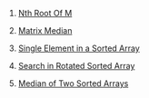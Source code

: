1) [Nth Root Of M](https://www.codingninjas.com/codestudio/problems/1062679?topList=striver-sde-sheet-problems&utm_source=striver&utm_medium=website&leftPanelTab=0)

2) [Matrix Median](https://www.codingninjas.com/codestudio/problems/873378?topList=striver-sde-sheet-problems&utm_source=striver&utm_medium=website&leftPanelTab=0)
3) [Single Element in a Sorted Array](https://leetcode.com/problems/single-element-in-a-sorted-array/)
4) [Search in Rotated Sorted Array](https://leetcode.com/problems/search-in-rotated-sorted-array/)
5) [Median of Two Sorted Arrays](https://leetcode.com/problems/median-of-two-sorted-arrays/)
